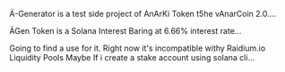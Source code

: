 Ä-Generator is a test side project of AnArKi Token t5he vAnarCoin 2.0....

ÄGen Token is a Solana Interest Baring at  6.66% interest rate...  

Going to find a use for it. Right now it's incompatible withy Raidium.io Liquidity Pools
Maybe If i create a stake account using solana cli...
